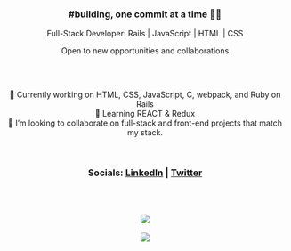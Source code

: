 <div align="center">
  <h3 id="-building-one-commit-at-a-time-">#building, one commit at a time 🧑‍💻</h3>
  <p>Full-Stack Developer: Rails | JavaScript | HTML | CSS</p>
  <p>Open to new opportunities and collaborations</p>
  <br>
  <br>
  <p>
    🔭 Currently working on HTML, CSS, JavaScript, C, webpack, and Ruby on Rails<br>
    🌱 Learning REACT &amp; Redux<br>
    👯 I’m looking to collaborate on full-stack and front-end projects that match my stack.<br>
  </p>
  <br>
  <h3>Socials: <a href="https://de.linkedin.com/in/eapenzac">LinkedIn</a> | <a href="https://twitter.com/eapenzac">Twitter</a></h3>
  <br>
  <br>
  <p align="center">
    <img align="center" src="https://github-readme-stats.vercel.app/api?username=eapenzacharias&show_icons=true&theme=dark">
    </br>
    </br>
    <img align="center" src="https://github-readme-stats.vercel.app/api/top-langs/?username=eapenzacharias&layout=compact&theme=dark">
    <!--<img align="center" src="https://github-readme-stats.vercel.app/api/wakatime?username=eapenzacharias&theme=dark&layout=compact">-->
  </p>
</div>
<!--
**eapenzacharias/eapenzacharias** is a ✨ _special_ ✨ repository because its `README.md` (this file) appears on your GitHub profile.

Here are some ideas to get you started:


- 🌱 I’m currently learning ...
- 👯 I’m looking to collaborate on ...
- 🤔 I’m looking for help with ...
- 💬 Ask me about ...
- 📫 How to reach me: ...
- 😄 Pronouns: ...
- ⚡ Fun fact: ...
-->
- 🔭 Currently working on HTML, CSS, JavaScript, C, webpack and Ruby on Rails
- 🌱 Learning REACT & Redux
- 👯 I’m looking to collaborate on full-stack and front-end projects that match my stack.


